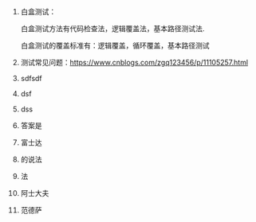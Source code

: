 1. 白盒测试：

   白盒测试方法有代码检查法，逻辑覆盖法，基本路径测试法.

   白盒测试的覆盖标准有：逻辑覆盖，循环覆盖，基本路径测试

2. 测试常见问题：https://www.cnblogs.com/zgq123456/p/11105257.html

3. sdfsdf 

4. dsf 

5. dss 

6. 答案是

7. 富士达

8. 的说法

9. 法

10. 阿士大夫

11. 范德萨

